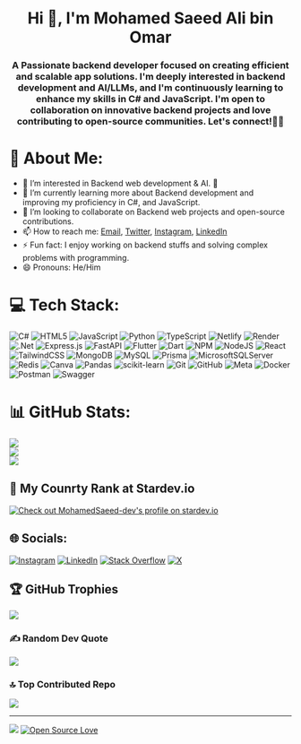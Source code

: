 <h1 align="center">Hi 👋, I'm Mohamed Saeed Ali bin Omar</h1>
<h3 align="center">A Passionate backend developer focused on creating efficient and scalable app solutions. I'm deeply interested in backend development and AI/LLMs, and I'm continuously learning to enhance my skills in C# and JavaScript. I'm open to collaboration on innovative backend projects and love contributing to open-source communities. Let's connect!🧑‍💻</h3>

# 💫 About Me:
- 👀 I’m interested in Backend web development & AI. 🤖
- 🌱 I’m currently learning more about Backend development and improving my proficiency in C#, and JavaScript.
- 💞️ I’m looking to collaborate on Backend web projects and open-source contributions.
- 📫 How to reach me: [Email](mailto:mohamedsas966@gmail.com), [Twitter](https://x.com/MohamedSa_dev), [Instagram](https://instagram.com/mohamedsa.dev), [LinkedIn](https://linkedin.com/in/mohamed-saeed-bin-omar)
- ⚡ Fun fact: I enjoy working on backend stuffs and solving complex problems with programming.
- 😄 Pronouns: He/Him

# 💻 Tech Stack:
![C#](https://img.shields.io/badge/c%23-%23239120.svg?style=flat-square&logo=csharp&logoColor=white) ![HTML5](https://img.shields.io/badge/html5-%23E34F26.svg?style=flat-square&logo=html5&logoColor=white) ![JavaScript](https://img.shields.io/badge/javascript-%23323330.svg?style=flat-square&logo=javascript&logoColor=%23F7DF1E) ![Python](https://img.shields.io/badge/python-3670A0?style=flat-square&logo=python&logoColor=ffdd54) ![TypeScript](https://img.shields.io/badge/typescript-%23007ACC.svg?style=flat-square&logo=typescript&logoColor=white) ![Netlify](https://img.shields.io/badge/netlify-%23000000.svg?style=flat-square&logo=netlify&logoColor=#00C7B7) ![Render](https://img.shields.io/badge/Render-%46E3B7.svg?style=flat-square&logo=render&logoColor=white) ![.Net](https://img.shields.io/badge/.NET-5C2D91?style=flat-square&logo=.net&logoColor=white) ![Express.js](https://img.shields.io/badge/express.js-%23404d59.svg?style=flat-square&logo=express&logoColor=%2361DAFB) ![FastAPI](https://img.shields.io/badge/FastAPI-005571?style=flat-square&logo=fastapi) ![Flutter](https://img.shields.io/badge/Flutter-%2302569B.svg?style=flat-square&logo=Flutter&logoColor=white) ![Dart](https://img.shields.io/badge/dart-%230175C2.svg?style=flat-square&logo=dart&logoColor=white) ![NPM](https://img.shields.io/badge/NPM-%23CB3837.svg?style=flat-square&logo=npm&logoColor=white) ![NodeJS](https://img.shields.io/badge/node.js-6DA55F?style=flat-square&logo=node.js&logoColor=white) ![React](https://img.shields.io/badge/react-%2320232a.svg?style=flat-square&logo=react&logoColor=%2361DAFB) ![TailwindCSS](https://img.shields.io/badge/tailwindcss-%2338B2AC.svg?style=flat-square&logo=tailwind-css&logoColor=white) ![MongoDB](https://img.shields.io/badge/MongoDB-%234ea94b.svg?style=flat-square&logo=mongodb&logoColor=white) ![MySQL](https://img.shields.io/badge/mysql-4479A1.svg?style=flat-square&logo=mysql&logoColor=white) ![Prisma](https://img.shields.io/badge/Prisma-3982CE?style=flat-square&logo=Prisma&logoColor=white) ![MicrosoftSQLServer](https://img.shields.io/badge/Microsoft%20SQL%20Server-CC2927?style=flat-square&logo=microsoft%20sql%20server&logoColor=white) ![Redis](https://img.shields.io/badge/redis-%23DD0031.svg?style=flat-square&logo=redis&logoColor=white) ![Canva](https://img.shields.io/badge/Canva-%2300C4CC.svg?style=flat-square&logo=Canva&logoColor=white) ![Pandas](https://img.shields.io/badge/pandas-%23150458.svg?style=flat-square&logo=pandas&logoColor=white) ![scikit-learn](https://img.shields.io/badge/scikit--learn-%23F7931E.svg?style=flat-square&logo=scikit-learn&logoColor=white) ![Git](https://img.shields.io/badge/git-%23F05033.svg?style=flat-square&logo=git&logoColor=white) ![GitHub](https://img.shields.io/badge/github-%23121011.svg?style=flat-square&logo=github&logoColor=white) ![Meta](https://img.shields.io/badge/Meta-%230467DF.svg?style=flat-square&logo=Meta&logoColor=white) ![Docker](https://img.shields.io/badge/docker-%230db7ed.svg?style=flat-square&logo=docker&logoColor=white) ![Postman](https://img.shields.io/badge/Postman-FF6C37?style=flat-square&logo=postman&logoColor=white) ![Swagger](https://img.shields.io/badge/-Swagger-%23Clojure?style=flat-square&logo=swagger&logoColor=white)
# 📊 GitHub Stats:
![](https://github-readme-stats.vercel.app/api?username=MohamedSaeed-dev&theme=blue_navy&hide_border=false&include_all_commits=false&count_private=false)<br/>
![](https://github-readme-streak-stats.herokuapp.com/?user=MohamedSaeed-dev&theme=blue_navy&hide_border=false)<br/>
![](https://github-readme-stats.vercel.app/api/top-langs/?username=MohamedSaeed-dev&theme=blue_navy&hide_border=false&include_all_commits=false&count_private=false&layout=compact)

## 🥇 My Counrty Rank at Stardev.io
[![Check out MohamedSaeed-dev's profile on stardev.io](https://stardev.io/developers/MohamedSaeed-dev/badge/languages/country.svg)](https://stardev.io/developers/MohamedSaeed-dev)

## 🌐 Socials:
[![Instagram](https://img.shields.io/badge/Instagram-%23E4405F.svg?logo=Instagram&logoColor=white)](https://instagram.com/mohamedsa.dev) [![LinkedIn](https://img.shields.io/badge/LinkedIn-%230077B5.svg?logo=linkedin&logoColor=white)](https://linkedin.com/in/mohamed-saeed-bin-omar) [![Stack Overflow](https://img.shields.io/badge/-Stackoverflow-FE7A16?logo=stack-overflow&logoColor=white)](https://stackoverflow.com/users/24899979/mohamed-saeed-bin-omar) [![X](https://img.shields.io/badge/X-black.svg?logo=X&logoColor=white)](https://x.com/MohamedSa_dev) 


## 🏆 GitHub Trophies
![](https://github-profile-trophy.vercel.app/?username=MohamedSaeed-dev&theme=blue_navy&no-frame=false&no-bg=false&margin-w=4)

### ✍️ Random Dev Quote
![](https://quotes-github-readme.vercel.app/api?type=horizontal&theme=merko)

### 🔝 Top Contributed Repo
![](https://github-contributor-stats.vercel.app/api?username=MohamedSaeed-dev&limit=5&theme=blue_navy&combine_all_yearly_contributions=true)

---
[![](https://visitcount.itsvg.in/api?id=MohamedSaeed-dev&icon=2&color=1)](https://visitcount.itsvg.in) [![Open Source Love](https://firstcontributions.github.io/open-source-badges/badges/open-source-v1/open-source-150x25.png)](https://github.com/firstcontributions/open-source-badges)

<!-- Proudly created with GPRM ( https://gprm.itsvg.in ) -->
